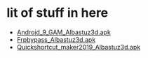 # lit of stuff in here

- [Android_9_GAM_Albastuz3d.apk](./Android_9_GAM_Albastuz3d.apk)
- [Frpbypass_Albastuz3d.apk](./Frpbypass_Albastuz3d.apk)
- [Quickshortcut_maker2019_Albastuz3d.apk](./Quickshortcut_maker2019_Albastuz3d.apk)
